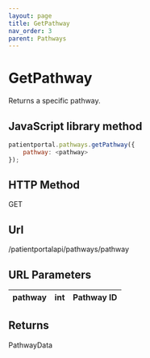 ```yaml
---
layout: page
title: GetPathway
nav_order: 3
parent: Pathways
---
```


# GetPathway

Returns a specific pathway.

## JavaScript library method

```javascript
patientportal.pathways.getPathway({
    pathway: <pathway>
});
```

## HTTP Method

GET

## ****Url****

/patientportalapi/pathways/pathway

## URL Parameters

| pathway | int | Pathway ID |
| --- | --- | --- |

## Returns

PathwayData

